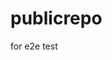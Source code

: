 # publicrepo
for e2e test































































































































































































































































































































































































































































































































































































































































































































































































































































































































































